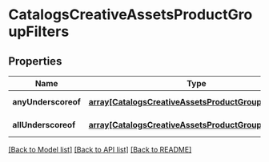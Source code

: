 # CatalogsCreativeAssetsProductGroupFilters

## Properties
Name | Type | Description | Notes
------------ | ------------- | ------------- | -------------
**anyUnderscoreof** | [**array[CatalogsCreativeAssetsProductGroupFilterKeys]**](CatalogsCreativeAssetsProductGroupFilterKeys.md) |  | [default to null]
**allUnderscoreof** | [**array[CatalogsCreativeAssetsProductGroupFilterKeys]**](CatalogsCreativeAssetsProductGroupFilterKeys.md) |  | [default to null]

[[Back to Model list]](../README.md#documentation-for-models) [[Back to API list]](../README.md#documentation-for-api-endpoints) [[Back to README]](../README.md)


